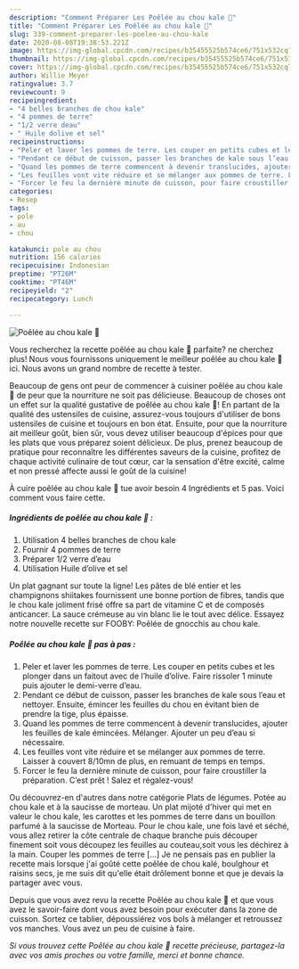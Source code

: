 ```yaml
---
description: "Comment Préparer Les Poêlée au chou kale 🥬"
title: "Comment Préparer Les Poêlée au chou kale 🥬"
slug: 339-comment-preparer-les-poelee-au-chou-kale
date: 2020-08-08T19:38:53.221Z
image: https://img-global.cpcdn.com/recipes/b35455525b574ce6/751x532cq70/poelee-au-chou-kale-🥬-photo-principale-de-la-recette.jpg
thumbnail: https://img-global.cpcdn.com/recipes/b35455525b574ce6/751x532cq70/poelee-au-chou-kale-🥬-photo-principale-de-la-recette.jpg
cover: https://img-global.cpcdn.com/recipes/b35455525b574ce6/751x532cq70/poelee-au-chou-kale-🥬-photo-principale-de-la-recette.jpg
author: Willie Meyer
ratingvalue: 3.7
reviewcount: 9
recipeingredient:
- "4 belles branches de chou kale"
- "4 pommes de terre"
- "1/2 verre deau"
- " Huile dolive et sel"
recipeinstructions:
- "Peler et laver les pommes de terre. Les couper en petits cubes et les plonger dans un faitout avec de l’huile d’olive. Faire rissoler 1 minute puis ajouter le demi-verre d’eau."
- "Pendant ce début de cuisson, passer les branches de kale sous l’eau et nettoyer. Ensuite, émincer les feuilles du chou en évitant bien de prendre la tige, plus épaisse."
- "Quand les pommes de terre commencent à devenir translucides, ajouter les feuilles de kale émincées. Mélanger. Ajouter un peu d’eau si nécessaire."
- "Les feuilles vont vite réduire et se mélanger aux pommes de terre. Laisser à couvert 8/10mn de plus, en remuant de temps en temps."
- "Forcer le feu la dernière minute de cuisson, pour faire croustiller la préparation. C’est prêt ! Salez et régalez-vous!"
categories:
- Resep
tags:
- pole
- au
- chou

katakunci: pole au chou 
nutrition: 156 calories
recipecuisine: Indonesian
preptime: "PT26M"
cooktime: "PT46M"
recipeyield: "2"
recipecategory: Lunch

---
```



![Poêlée au chou kale 🥬](https://img-global.cpcdn.com/recipes/b35455525b574ce6/751x532cq70/poelee-au-chou-kale-🥬-photo-principale-de-la-recette.jpg)

Vous recherchez la recette poêlée au chou kale 🥬 parfaite? ne cherchez plus! Nous vous fournissons uniquement le meilleur poêlée au chou kale 🥬 ici. Nous avons un grand nombre de recette à tester.

Beaucoup de gens ont peur de commencer à cuisiner poêlée au chou kale 🥬 de peur que la nourriture ne soit pas délicieuse. Beaucoup de choses ont un effet sur la qualité gustative de poêlée au chou kale 🥬! En partant de la qualité des ustensiles de cuisine, assurez-vous toujours d'utiliser de bons ustensiles de cuisine et toujours en bon état. Ensuite, pour que la nourriture ait meilleur goût, bien sûr, vous devez utiliser beaucoup d'épices pour que les plats que vous préparez soient délicieux. De plus, prenez beaucoup de pratique pour reconnaître les différentes saveurs de la cuisine, profitez de chaque activité culinaire de tout cœur, car la sensation d'être excité, calme et non pressé affecte aussi le goût de la cuisine!

<!--inarticleads1-->

À cuire poêlée au chou kale 🥬 tue avoir besoin 4 Ingrédients et 5 pas. Voici comment vous faire cette.

##### Ingrédients de poêlée au chou kale 🥬 :

1. Utilisation 4 belles branches de chou kale
1. Fournir 4 pommes de terre
1. Préparer 1/2 verre d’eau
1. Utilisation  Huile d’olive et sel


Un plat gagnant sur toute la ligne! Les pâtes de blé entier et les champignons shiitakes fournissent une bonne portion de fibres, tandis que le chou kale joliment frisé offre sa part de vitamine C et de composés anticancer. La sauce crémeuse au vin blanc lie le tout avec délice. Essayez notre nouvelle recette sur FOOBY: Poêlée de gnocchis au chou kale. 

<!--inarticleads2-->

##### Poêlée au chou kale 🥬 pas à pas :

1. Peler et laver les pommes de terre. Les couper en petits cubes et les plonger dans un faitout avec de l’huile d’olive. Faire rissoler 1 minute puis ajouter le demi-verre d’eau.
1. Pendant ce début de cuisson, passer les branches de kale sous l’eau et nettoyer. Ensuite, émincer les feuilles du chou en évitant bien de prendre la tige, plus épaisse.
1. Quand les pommes de terre commencent à devenir translucides, ajouter les feuilles de kale émincées. Mélanger. Ajouter un peu d’eau si nécessaire.
1. Les feuilles vont vite réduire et se mélanger aux pommes de terre. Laisser à couvert 8/10mn de plus, en remuant de temps en temps.
1. Forcer le feu la dernière minute de cuisson, pour faire croustiller la préparation. C’est prêt ! Salez et régalez-vous!


Ou découvrez-en d&#39;autres dans notre catégorie Plats de légumes. Potée au chou kale et à la saucisse de morteau. Un plat mijoté d&#39;hiver qui met en valeur le chou kale, les carottes et les pommes de terre dans un bouillon parfumé à la saucisse de Morteau. Pour le chou kale, une fois lavé et séché, vous allez retirer la côte centrale de chaque branche puis découper finement soit vous découpez les feuilles au couteau,soit vous les déchirez à la main. Couper les pommes de terre […] Je ne pensais pas en publier la recette mais lorsque j&#39;ai goûté cette poêlée de chou kalé, boulghour et raisins secs, je me suis dit qu&#39;elle était drôlement bonne et que je devais la partager avec vous. 

<!--inarticleads1-->

<p>
Depuis que vous avez revu la recette Poêlée au chou kale 🥬 et que vous avez le savoir-faire dont vous avez besoin pour exécuter dans la zone de cuisson. Sortez ce tablier, dépoussiérez vos bols à mélanger et retroussez vos manches. Vous avez un peu de cuisine à faire.
</p>

<p>
<i>Si vous trouvez cette Poêlée au chou kale 🥬 recette précieuse, partagez-la avec vos amis proches ou votre famille, merci et bonne chance.</i>
</p>
